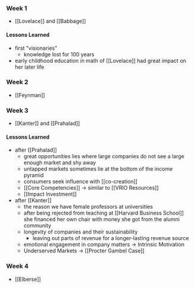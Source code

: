 ### Week 1
- [[Lovelace]] and [[Babbage]]
#### Lessons Learned
- first "visionaries"
	- knowledge lost for 100 years
- early childhood education in math of [[Lovelace]] had great impact on her later life
### Week 2
- [[Feynman]]
### Week 3
- [[Kanter]] and [[Prahalad]]
#### Lessons Learned
- after [[Prahalad]]
	- great opportunities lies where large companies do not see a large enough market and shy away
	- untapped markets sometimes lie at the bottom of the income pyramid
	- consumers seek influence with [[co-creation]] 
	- [[Core Competencies]] -> similar to [[VRIO Resources]]
	- [[Impact Investment]]
 - after [[Kanter]]
	 - the reason we have female professors at universities
	 - after being rejected from teaching at [[Harvard Business School]] she financed her own chair with money she got from the alumni community
	 - longevity of companies and their sustainability
		 - leaving out parts of revenue for a longer-lasting revenue source
	 - emotional engagement in company matters -> Intrinsic Motivation
	 - Underserved Markets -> [[Procter Gambel Case]]

### Week 4
- [[Elberse]]